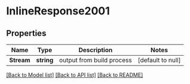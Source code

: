 # InlineResponse2001

## Properties
Name | Type | Description | Notes
------------ | ------------- | ------------- | -------------
**Stream** | **string** | output from build process | [default to null]

[[Back to Model list]](../README.md#documentation-for-models) [[Back to API list]](../README.md#documentation-for-api-endpoints) [[Back to README]](../README.md)

